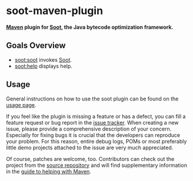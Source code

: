 soot-maven-plugin
=================

**[Maven](http://maven.apache.org) plugin for [Soot](http://www.sable.mcgill.ca/soot), the Java bytecode optimization framework.**

Goals Overview
--------------

  * [soot:soot](./soot-mojo.html) invokes [Soot](http://www.sable.mcgill.ca/soot).
  * [soot:help](./help-mojo.html) displays help.

Usage
-----

General instructions on how to use the soot plugin can be found on the [usage page](./usage.html).

If you feel like the plugin is missing a feature or has a defect, you can fill a feature request or bug report in the
[issue tracker](./issue-tracking.html). When creating a new issue, please provide a comprehensive description of your
concern. Especially for fixing bugs it is crucial that the developers can reproduce your problem. For this reason,
entire debug logs, POMs or most preferably little demo projects attached to the issue are very much appreciated.

Of course, patches are welcome, too. Contributors can check out the project from the
[source repository](./source-repository.html) and will find supplementary information in the
[guide to helping with Maven](http://maven.apache.org/guides/development/guide-helping.html).
